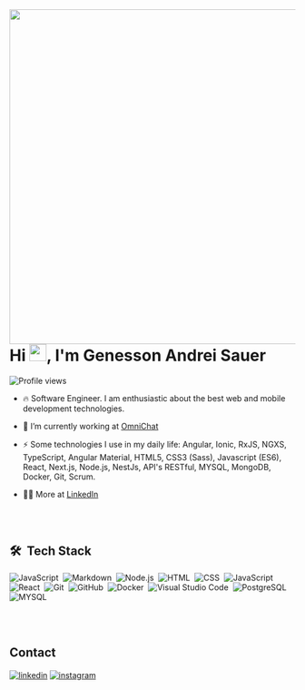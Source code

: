 <img align="right" height="590em" src="https://raw.githubusercontent.com/gist/genssauer/33ccfd0dca879d87e4c959f9c3ffeae7/raw/991808b9a458abd2bed09d5da15943b856b89310/githubcard.svg"/>
<h1 align="left">Hi <img src="https://raw.githubusercontent.com/kaueMarques/kaueMarques/master/hi.gif" height="30px">, I'm Genesson Andrei Sauer</h1>
<p align="left"> <img src="https://komarev.com/ghpvc/?username=genssauer&color=blue" alt="Profile views" /> </p>

- 🔥 Software Engineer. I am enthusiastic about the best web and mobile development technologies.

- 🔭 I’m currently working at [OmniChat](https://omni.chat)

- ⚡ Some technologies I use in my daily life: Angular, Ionic, RxJS, NGXS, TypeScript, Angular Material, HTML5, CSS3 (Sass), Javascript (ES6), React, Next.js, Node.js, NestJs, API's RESTful, MYSQL, MongoDB, Docker, Git, Scrum.

- 👨‍💻 More at <a href="https://www.linkedin.com/in/genesson/" target="_blank">LinkedIn</a>

<br><br>

## 🛠 &nbsp;Tech Stack

![JavaScript](https://img.shields.io/badge/-JavaScript-05122A?style=flat&logo=javascript)&nbsp;
![Markdown](https://img.shields.io/badge/-Typescript-05122A?style=flat&logo=typescript)&nbsp;
![Node.js](https://img.shields.io/badge/-Node.js-05122A?style=flat&logo=node.js)&nbsp;
![HTML](https://img.shields.io/badge/-HTML-05122A?style=flat&logo=HTML5)&nbsp;
![CSS](https://img.shields.io/badge/-CSS-05122A?style=flat&logo=CSS3&logoColor=1572B6)&nbsp;
![JavaScript](https://img.shields.io/badge/-Angular-05122A?style=flat&logo=Angular&logoColor=d50025)&nbsp;
![React](https://img.shields.io/badge/-React-05122A?style=flat&logo=react)&nbsp;
![Git](https://img.shields.io/badge/-Git-05122A?style=flat&logo=git)&nbsp;
![GitHub](https://img.shields.io/badge/-GitHub-05122A?style=flat&logo=github)&nbsp;
![Docker](https://img.shields.io/badge/-Docker-05122A?style=flat&logo=docker)&nbsp;
![Visual Studio Code](https://img.shields.io/badge/-Visual%20Studio%20Code-05122A?style=flat&logo=visual-studio-code&logoColor=007ACC)&nbsp;
![PostgreSQL](https://img.shields.io/badge/-PostgreSQL-05122A?style=flat&logo=postgresql)&nbsp;
![MYSQL](https://img.shields.io/badge/-MYSQL-05122A?style=flat&logo=mysql&logoColor=00758f)&nbsp;

<br><br>

## Contact

<p align="left">
  <a href="https://linkedin.com/in/genesson" target="_blank"><img align="center" src="https://img.shields.io/badge/-genesson-05122A?style=flat&logo=linkedin" alt="linkedin"/></a>
  <a href="https://instagram.com/andreisauer_" target="_blank"><img align="center" src="https://img.shields.io/badge/-andreisauer_-05122A?style=flat&logo=instagram" alt="instagram"/></a>
</p>
